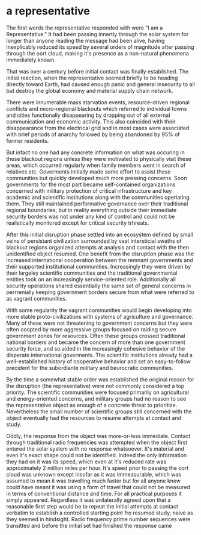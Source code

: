 # a representative

The first words the representative responded with were "I am a Representative." It had been passing innertly through the solar system for longer than anyone reading the message had been alive, having inexplicably reduced its speed by several orders of magnitude after passing through the oort cloud, making it's presence as a non-natural phenomena immediately known. 

That was over a century before initial contact was finally established. The initial reaction, when the representative seemed briefly to be heading directly toward Earth, had caused enough panic and general insecurity to all but destroy the global economy and material supply chain network. 

There were innumerable mass starvation events, resource-driven regional conflicts and micro-regional blackouts which referred to individual towns and cities functionally disappearing by dropping out of all external communication and economic activity. This also coincided with their disappearance from the electrical grid and in most cases were associated with brief periods of anarchy followed by being abandoned by 95% of former residents. 

But infact no one had any concrete information on what was occuring in these blackout regions unless they were motivated to physically visit these areas, which occurred regularly when family members went in search of relatives etc. Goverments initially made some effort to assist these communities but quickly developed much more pressing concerns. Soon governments for the most part became self-contained organizations concerned with military protection of critical infrastructure and key academic and scientific institutions along with the communities operiating them. They still maintained performative governance over their traditional regional boundaries, but in reality everything outside their immediate security borders was not under any kind of control and could not be realistically monitored except for critical security trhreats.

After this initial disruption phase settled into an ecosystem defined by small veins of persistant civilization surrounded by vast intersticial swaths of blackout regions organized attempts at analysis and contact with the then unidentified object resumed. One benefit from the disruption phase was the increased international cooperation between the remnant governments and their supported institutional communities. Increasingly they were driven by their largeley scientific communities and the traditional governmental entities took on an increasingly service-oriented role. Additionally all security operations shared essentially the same set of general concerns in perrrenially keeping government borders secure from what were referred to as vagrant communities. 

With some regularity the vagrant communities would begin developing into more stable proto-civilizations with systems of agriculture and governance. Many of these were not threatening to government concerns but they were often coopted by more aggressive groups focused on raiding secure government zones for resources. Often these groups crossed traditional national borders and became the concern of more than one government security force, and so aided in the increasingly cohesive behavior of the disperate international goverments. The scientific institutions already had a well-established history of cooperative behavior and set an easy-to-follow precident for the subordiante military and beurocratic communities.

By the time a somewhat stable order was established the original reason for the disruption (the representative) were not commonly considered a top priority. The scientific communities were focused primarily on agricultural and energy-oriented concerns, and military groups had no reason to see the representative object as enough of a concrete threat to prioritize. Nevertheless the small number of scientific groups still concerned with the object eventually had the resources to resume attempts at contact and study.

Oddly, the response from the object was more-or-less immediate. Contact through traditional radio frequencies was attempted when the object first entered the solar system with no response whatsoever. It's material and even it's exact shape could not be identified. Indeed the only information they had on it was its speed, which even at it's reduced rate was approximately 2 million miles per hour. It's speed prior to passing the oort cloud was unknown except insofar as it was immeasurable, which was assumed to mean it was travelling much faster but for all anyone knew could have meant it was using a form of travel that could not be measured in terms of conventional distance and time. For all practical purposes it simply appeared. Regardless it was unilaterally agreed upon that a reasonable first step would be to repeat the initial attempts at contact verbatim to establish a controlled starting point fro resumed study, naive as they seemed in hindsight. Radio frequency prime number sequences were transitted and before the initial set had finished the response came
